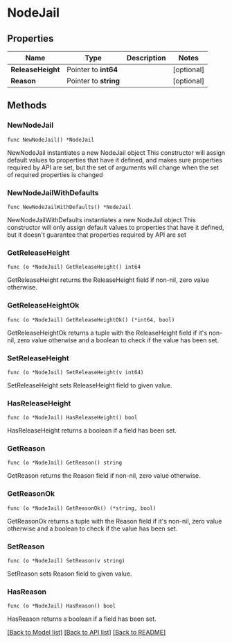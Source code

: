 # NodeJail

## Properties

Name | Type | Description | Notes
------------ | ------------- | ------------- | -------------
**ReleaseHeight** | Pointer to **int64** |  | [optional] 
**Reason** | Pointer to **string** |  | [optional] 

## Methods

### NewNodeJail

`func NewNodeJail() *NodeJail`

NewNodeJail instantiates a new NodeJail object
This constructor will assign default values to properties that have it defined,
and makes sure properties required by API are set, but the set of arguments
will change when the set of required properties is changed

### NewNodeJailWithDefaults

`func NewNodeJailWithDefaults() *NodeJail`

NewNodeJailWithDefaults instantiates a new NodeJail object
This constructor will only assign default values to properties that have it defined,
but it doesn't guarantee that properties required by API are set

### GetReleaseHeight

`func (o *NodeJail) GetReleaseHeight() int64`

GetReleaseHeight returns the ReleaseHeight field if non-nil, zero value otherwise.

### GetReleaseHeightOk

`func (o *NodeJail) GetReleaseHeightOk() (*int64, bool)`

GetReleaseHeightOk returns a tuple with the ReleaseHeight field if it's non-nil, zero value otherwise
and a boolean to check if the value has been set.

### SetReleaseHeight

`func (o *NodeJail) SetReleaseHeight(v int64)`

SetReleaseHeight sets ReleaseHeight field to given value.

### HasReleaseHeight

`func (o *NodeJail) HasReleaseHeight() bool`

HasReleaseHeight returns a boolean if a field has been set.

### GetReason

`func (o *NodeJail) GetReason() string`

GetReason returns the Reason field if non-nil, zero value otherwise.

### GetReasonOk

`func (o *NodeJail) GetReasonOk() (*string, bool)`

GetReasonOk returns a tuple with the Reason field if it's non-nil, zero value otherwise
and a boolean to check if the value has been set.

### SetReason

`func (o *NodeJail) SetReason(v string)`

SetReason sets Reason field to given value.

### HasReason

`func (o *NodeJail) HasReason() bool`

HasReason returns a boolean if a field has been set.


[[Back to Model list]](../README.md#documentation-for-models) [[Back to API list]](../README.md#documentation-for-api-endpoints) [[Back to README]](../README.md)



